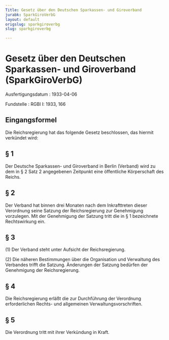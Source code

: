 ```yaml
---
Title: Gesetz über den Deutschen Sparkassen- und Giroverband
jurabk: SparkGiroVerbG
layout: default
origslug: sparkgiroverbg
slug: sparkgiroverbg

---
```


# Gesetz über den Deutschen Sparkassen- und Giroverband (SparkGiroVerbG)

Ausfertigungsdatum
:   1933-04-06

Fundstelle
:   RGBl I: 1933, 166

## Eingangsformel

Die Reichsregierung hat das folgende Gesetz beschlossen, das hiermit
verkündet wird:

## § 1

Der Deutsche Sparkassen- und Giroverband in Berlin (Verband) wird zu
dem in § 2 Satz 2 angegebenen Zeitpunkt eine öffentliche Körperschaft
des
Reichs.

## § 2

Der Verband hat binnen drei Monaten nach dem Inkrafttreten dieser
Verordnung              seine Satzung der
Reichsregierung              zur Genehmigung vorzulegen. Mit der
Genehmigung der Satzung tritt die in § 1 bezeichnete Rechtswirkung
ein.

## § 3

(1) Der Verband steht unter Aufsicht der
Reichsregierung.

(2) Die näheren Bestimmungen über die Organisation und Verwaltung des
Verbandes trifft die Satzung. Änderungen der Satzung bedürfen der
Genehmigung der
Reichsregierung.

## § 4

Die
Reichsregierung              erläßt die zur Durchführung der
Verordnung              erforderlichen Rechts- und allgemeinen
Verwaltungsvorschriften.

## § 5

Die
Verordnung              tritt mit ihrer Verkündung in Kraft.

